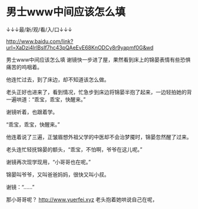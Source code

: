 # 男士www中间应该怎么填

↓↓↓最/新/观/看/入/口↓↓↓

http://www.baidu.com/link?url=XaDzi4lrlBsIf7hc43pQAeEvE68KnODCy8r9yapmf0G&wd

男士www中间应该怎么填
谢镜快一步进了屋，果然看到床上的锦晏表情有些恐惧痛苦的呜咽着。

他连忙过去，到了床边，却不知道该怎么做。

老头正好也进来了，看到情况，忙急步到床边将锦晏半抱了起来，一边轻拍她的背一遍哄道：“乖宝，乖宝，快醒来。”

谢镜听着，也跟着学。

“乖宝，乖宝，快醒来。”

他连着说了三遍，正皱眉想外祖父学的中医却不会治梦魇时，锦晏忽然醒了过来。

老头连忙轻抚锦晏的额头，“乖宝，不怕啊，爷爷在这儿呢。”

谢镜再次现学现用，“小哥哥也在呢。”

锦晏叫爷爷，又叫爸爸妈妈，很快又叫小叔。

谢镜：“……”

那小哥哥呢？
http://www.yuerfei.xyz
老头抱着她哄说自己在呢，

